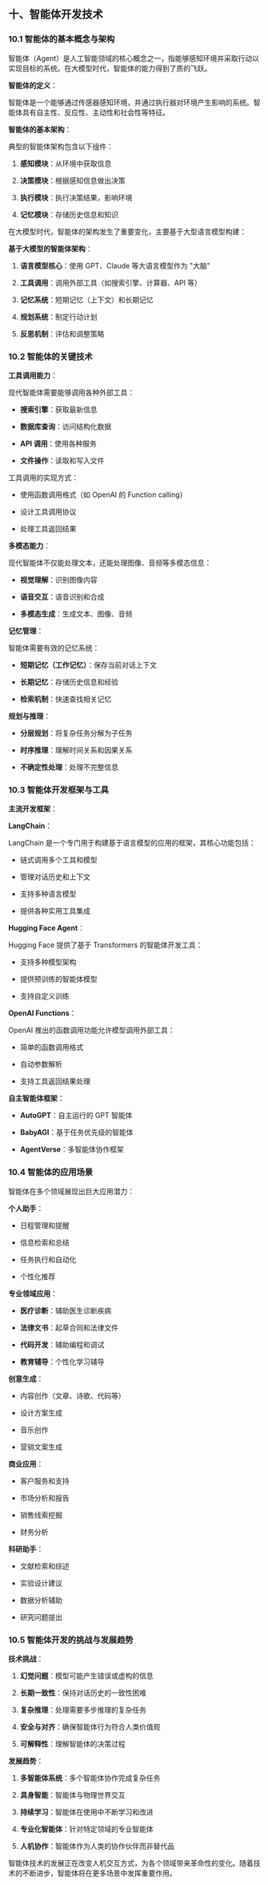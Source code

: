 ## 十、智能体开发技术

### 10.1 智能体的基本概念与架构

智能体（Agent）是人工智能领域的核心概念之一，指能够感知环境并采取行动以实现目标的系统。在大模型时代，智能体的能力得到了质的飞跃。

**智能体的定义**：

智能体是一个能够通过传感器感知环境，并通过执行器对环境产生影响的系统。智能体具有自主性、反应性、主动性和社会性等特征。

**智能体的基本架构**：

典型的智能体架构包含以下组件：



1. **感知模块**：从环境中获取信息

2. **决策模块**：根据感知信息做出决策

3. **执行模块**：执行决策结果，影响环境

4. **记忆模块**：存储历史信息和知识

在大模型时代，智能体的架构发生了重要变化，主要基于大型语言模型构建：

**基于大模型的智能体架构**：



1. **语言模型核心**：使用 GPT、Claude 等大语言模型作为 "大脑"

2. **工具调用**：调用外部工具（如搜索引擎、计算器、API 等）

3. **记忆系统**：短期记忆（上下文）和长期记忆

4. **规划系统**：制定行动计划

5. **反思机制**：评估和调整策略

### 10.2 智能体的关键技术

**工具调用能力**：

现代智能体需要能够调用各种外部工具：



* **搜索引擎**：获取最新信息

* **数据库查询**：访问结构化数据

* **API 调用**：使用各种服务

* **文件操作**：读取和写入文件

工具调用的实现方式：



* 使用函数调用格式（如 OpenAI 的 Function calling）

* 设计工具调用协议

* 处理工具返回结果

**多模态能力**：

现代智能体不仅能处理文本，还能处理图像、音频等多模态信息：



* **视觉理解**：识别图像内容

* **语音交互**：语音识别和合成

* **多模态生成**：生成文本、图像、音频

**记忆管理**：

智能体需要有效的记忆系统：



* **短期记忆（工作记忆）**：保存当前对话上下文

* **长期记忆**：存储历史信息和经验

* **检索机制**：快速查找相关记忆

**规划与推理**：



* **分层规划**：将复杂任务分解为子任务

* **时序推理**：理解时间关系和因果关系

* **不确定性处理**：处理不完整信息

### 10.3 智能体开发框架与工具

**主流开发框架**：

**LangChain**：

LangChain 是一个专门用于构建基于语言模型的应用的框架，其核心功能包括：



* 链式调用多个工具和模型

* 管理对话历史和上下文

* 支持多种语言模型

* 提供各种实用工具集成

**Hugging Face Agent**：

Hugging Face 提供了基于 Transformers 的智能体开发工具：



* 支持多种模型架构

* 提供预训练的智能体模型

* 支持自定义训练

**OpenAI Functions**：

OpenAI 推出的函数调用功能允许模型调用外部工具：



* 简单的函数调用格式

* 自动参数解析

* 支持工具返回结果处理

**自主智能体框架**：



* **AutoGPT**：自主运行的 GPT 智能体

* **BabyAGI**：基于任务优先级的智能体

* **AgentVerse**：多智能体协作框架

### 10.4 智能体的应用场景

智能体在多个领域展现出巨大应用潜力：

**个人助手**：



* 日程管理和提醒

* 信息检索和总结

* 任务执行和自动化

* 个性化推荐

**专业领域应用**：



* **医疗诊断**：辅助医生诊断疾病

* **法律文书**：起草合同和法律文件

* **代码开发**：辅助编程和调试

* **教育辅导**：个性化学习辅导

**创意生成**：



* 内容创作（文章、诗歌、代码等）

* 设计方案生成

* 音乐创作

* 营销文案生成

**商业应用**：



* 客户服务和支持

* 市场分析和报告

* 销售线索挖掘

* 财务分析

**科研助手**：



* 文献检索和综述

* 实验设计建议

* 数据分析辅助

* 研究问题提出

### 10.5 智能体开发的挑战与发展趋势

**技术挑战**：



1. **幻觉问题**：模型可能产生错误或虚构的信息

2. **长期一致性**：保持对话历史的一致性困难

3. **复杂推理**：处理需要多步推理的复杂任务

4. **安全与对齐**：确保智能体行为符合人类价值观

5. **可解释性**：理解智能体的决策过程

**发展趋势**：



1. **多智能体系统**：多个智能体协作完成复杂任务

2. **具身智能**：智能体与物理世界交互

3. **持续学习**：智能体在使用中不断学习和改进

4. **专业化智能体**：针对特定领域的专业智能体

5. **人机协作**：智能体作为人类的协作伙伴而非替代品

智能体技术的发展正在改变人机交互方式，为各个领域带来革命性的变化。随着技术的不断进步，智能体将在更多场景中发挥重要作用。
